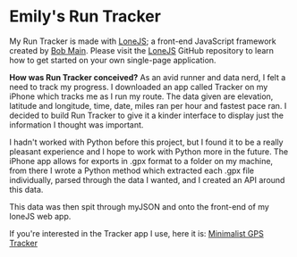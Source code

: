 # Emily's Run Tracker
My Run Tracker is made with [LoneJS](https://github.com/robbobfrh84/loneJS); a front-end JavaScript framework created by [Bob Main](https://github.com/robbobfrh84). Please visit the [LoneJS](https://github.com/robbobfrh84/loneJS) GitHub repository to learn how to get started on your own single-page application.

**How was Run Tracker conceived?**
As an avid runner and data nerd, I felt a need to track my progress. I downloaded an app called Tracker on my iPhone which tracks me as I run my route. The data given are elevation, latitude and longitude, time, date, miles ran per hour and fastest pace ran.  I decided to build Run Tracker to give it a kinder interface to display just the information I thought was important.

I hadn't worked with Python before this project, but I found it to be a really pleasant experience and I hope to work with Python more in the future.  The iPhone app allows for exports in .gpx format to a folder on my machine, from there I wrote a Python method which extracted each .gpx file individually, parsed through the data I wanted, and I created an API around this data.

This data was then spit through myJSON and onto the front-end of my loneJS web app.


If you're interested in the Tracker app I use, here it is: [Minimalist GPS Tracker](https://itunes.apple.com/us/app/minimalist-gps-tracker/id704921899?mt=8)
